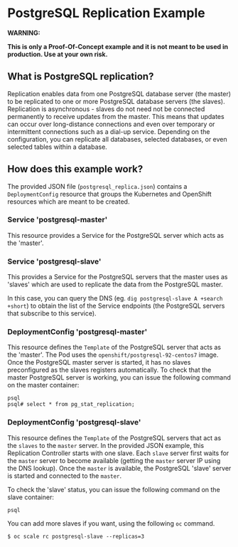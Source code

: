 # PostgreSQL Replication Example

**WARNING:**

**This is only a Proof-Of-Concept example and it is not meant to be used in
production. Use at your own risk.**

## What is PostgreSQL replication?

Replication enables data from one PostgreSQL database server (the master) to be replicated to one or more PostgreSQL database servers (the slaves). Replication is asynchronous - slaves do not need not be connected permanently to receive updates from the master. This means that updates can occur over long-distance connections and even over temporary or intermittent connections such as a dial-up service.  Depending on the configuration, you can replicate all databases, selected databases, or even selected tables within a database.


## How does this example work?

The provided JSON file (`postgresql_replica.json`) contains a `DeploymentConfig` resource that groups the Kubernetes and OpenShift resources which are meant to be created.

### Service 'postgresql-master'

This resource provides a Service for the PostgreSQL server which acts as the 'master'. 

### Service 'postgresql-slave'

This provides a Service for the PostgreSQL servers that the master uses as 'slaves' which are used to replicate the data from the PostgreSQL master.

In this case, you can query the DNS (eg. `dig postgresql-slave A +search +short`) to
obtain the list of the Service endpoints (the PostgreSQL servers that subscribe to this service).

### DeploymentConfig 'postgresql-master'

This resource defines the `Template` of the PostgreSQL server that acts as the 'master'. The Pod uses the `openshift/postgresql-92-centos7` image.  Once the PostgreSQL master server is started, it has no slaves preconfigured as the slaves registers automatically.  To check that the master PostgreSQL server is working, you can issue the following command on the master container:

```
psql
psql# select * from pg_stat_replication;
```

### DeploymentConfig 'postgresql-slave'

This resource defines the `Template` of the PostgreSQL servers that act as the `slaves` to the `master` server. In the provided JSON example, this Replication Controller starts with one slave. Each `slave` server first waits for the `master` server to become available (getting the `master` server IP using the DNS lookup). Once the `master` is available, the PostgreSQL 'slave' server is started and connected to the `master`. 

To check the 'slave' status, you can issue the following command on the slave container:

```
psql
```

You can add more slaves if you want, using the following `oc` command.

```
$ oc scale rc postgresql-slave --replicas=3
```
